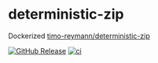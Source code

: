 # deterministic-zip

Dockerized [timo-reymann/deterministic-zip](https://github.com/timo-reymann/deterministic-zip)

[![GitHub Release](https://img.shields.io/github/v/release/timo-reymann/deterministic-zip?label=version)](https://github.com/timo-reymann/deterministic-zip/releases/latest)
[![ci](https://github.com/DrStrangepork/deterministic-zip/actions/workflows/main.yml/badge.svg)](https://github.com/DrStrangepork/deterministic-zip/actions/workflows/main.yml)
